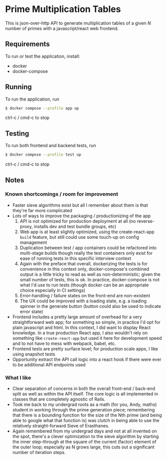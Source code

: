 # Prime Multiplication Tables

This is json-over-http API to generate multiplication tables of a given _N_ number of primes with a javascript/react web frontend.

## Requirements
To run or test the application, install:
- docker
- docker-compose

## Running
To run the application, run

```bash
$ docker compose --profile app up
```

ctrl-c / cmd-c to stop

## Testing
To run both frontend and backend tests, run

```bash
$ docker compose --profile test up
```

ctrl-c / cmd-c to stop

## Notes

### Known shortcomings / room for improvement

- Faster sieve algorithms exist but all I remember about them is that they're far more complicated
- Lots of ways to improve the packaging / productionizing of the app
	1. API is not optimized for production deployment at all (no reverse-proxy, installs dev and test bundle groups, etc)
	1. Web app is at least slightly optimized, using the create-react-app `build` feature, but still could use some touch-up on config management
	1. Duplication between test / app containers could be refactored into multi-stage builds though really the test containers only exist for ease of running tests in this specific interview context
	1. Again with the preface that overall, dockerizing the tests is for convenience in this context only, docker-compose's combined output is a little tricky to read as well as non-deterministic; given the small number of tests, this is ok. In practice, docker-compose is not what I'd use to run tests (though docker can be an appropriate choice especially in CI settings)
	1. Error-handling / failure states on the front-end are non-existent
	1. The UX could be improved with a loading state, e.g. a loading spinner in the generate button (button could also be used to indicate error state)
- Frontend includes a pretty large amount of overhead for a very straightforward web app; for something so simple, in practice I'd opt for plain javascript and html. In this context, I did want to display React knowledge. In a true production React app, I also wouldn't rely on something like `create-react-app` but used it here for development speed and to not have to mess with webpack, babel, etc.
- Frontend tests are pretty surface level; for production scale apps, I like using snapshot tests
- Opportunity extract the API call logic into a react hook if there were ever to be additional API endpoints used

### What I like
- Clear separation of concerns in both the overall front-end / back-end split as well as within the API itself. The core logic is all implemented in classes that are completely agnostic of Rails.
- Took me back to my undergrad roots as a math (for you, Andy, maths) student in working through the prime generation piece; remembering that there is a bounding function for the size of the Nth prime (and being able to google what that function is) was clutch in being able to use the relatively straight-forward Sieve of Erasthanes.
- Again remembered from my undergrad days and not at all invented on the spot, there's a clever optimization to the sieve algorithm by starting the inner step-through at the square of the current (factor) element of the outer loop; especially as N grows large, this cuts out a significant number of iteration steps.

